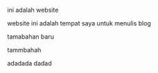 ini adalah website

website ini adalah tempat saya untuk menulis blog

tamabahan baru

tammbahah

adadada
dadad
